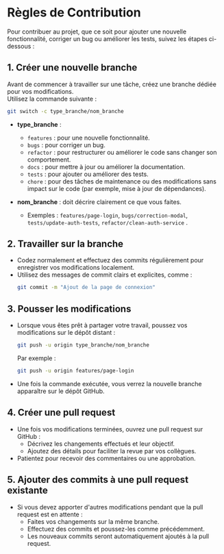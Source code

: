 # Règles de Contribution

Pour contribuer au projet, que ce soit pour ajouter une nouvelle fonctionnalité, corriger un bug ou améliorer les tests, suivez les étapes ci-dessous :



## 1. **Créer une nouvelle branche**
Avant de commencer à travailler sur une tâche, créez une branche dédiée pour vos modifications.  
Utilisez la commande suivante :  
```bash
git switch -c type_branche/nom_branche
```

- **type_branche** :
  - `features` : pour une nouvelle fonctionnalité.
  - `bugs` : pour corriger un bug.
  - `refactor` : pour restructurer ou améliorer le code sans changer son comportement.
  - `docs` : pour mettre à jour ou améliorer la documentation.
  - `tests` : pour ajouter ou améliorer des tests.
  - `chore` : pour des tâches de maintenance ou des modifications sans impact sur le code (par exemple, mise à jour de dépendances).

- **nom_branche** : doit décrire clairement ce que vous faites.
  - Exemples : `features/page-login`, `bugs/correction-modal`, `tests/update-auth-tests`, `refactor/clean-auth-service` .


## 2. **Travailler sur la branche**
- Codez normalement et effectuez des commits régulièrement pour enregistrer vos modifications localement.
- Utilisez des messages de commit clairs et explicites, comme :  
  ```bash
  git commit -m "Ajout de la page de connexion"
  ```


## 3. **Pousser les modifications**
- Lorsque vous êtes prêt à partager votre travail, poussez vos modifications sur le dépôt distant :  
  ```bash
  git push -u origin type_branche/nom_branche
  ```
  Par exemple :  
  ```bash
  git push -u origin features/page-login
  ```

- Une fois la commande exécutée, vous verrez la nouvelle branche apparaître sur le dépôt GitHub.


## 4. **Créer une pull request**
- Une fois vos modifications terminées, ouvrez une pull request sur GitHub :
  - Décrivez les changements effectués et leur objectif.
  - Ajoutez des détails pour faciliter la revue par vos collègues.
- Patientez pour recevoir des commentaires ou une approbation.


## 5. **Ajouter des commits à une pull request existante**
- Si vous devez apporter d'autres modifications pendant que la pull request est en attente :
  - Faites vos changements sur la même branche.
  - Effectuez des commits et poussez-les comme précédemment.
  - Les nouveaux commits seront automatiquement ajoutés à la pull request.
